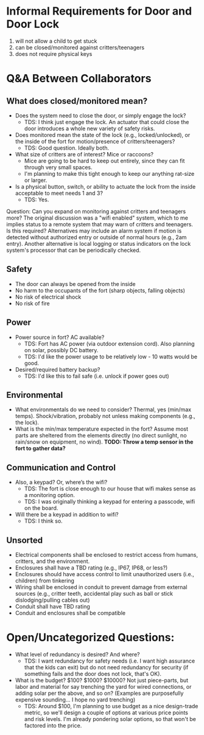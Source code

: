 # Informal Requirements for Door and Door Lock

1. will not allow a child to get stuck
1. can be closed/monitored against critters/teenagers
1. does not require physical keys

# Q&A Between Collaborators

## What does closed/monitored mean?
- Does the system need to close the door, or simply engage the lock?
  - TDS: I think just engage the lock. An actuator that could close the door introduces a whole new variety of safety risks. 
- Does monitored mean the state of the lock (e.g., locked/unlocked), or the inside of the fort for motion/presence of critters/teenagers?
  - TDS: Good question. Ideally both. 
- What size of critters are of interest?  Mice or raccoons?
  - Mice are going to be hard to keep out entirely, since they can fit through very small spaces. 
  - I'm planning to make this tight enough to keep our anything rat-size or larger. 
- Is a physical button, switch, or ability to actuate the lock from the inside acceptable to meet needs 1 and 3?
  - TDS: Yes.

Question: Can you expand on monitoring against critters and teenagers more? The original discussion was a "wifi enabled" system, which to me implies status to a remote system that may warn of critters and teenagers. Is this required? Alternatives may include an alarm system if motion is detected without authorized entry or outside of normal hours (e.g., 2am entry). Another alternative is local logging or status indicators on the lock system's processor that can be periodically checked.

## Safety
- The door can always be opened from the inside
- No harm to the occupants of the fort (sharp objects, falling objects)
- No risk of electrical shock
- No risk of fire

## Power
- Power source in fort?  AC available?
  - TDS: Fort has AC power (via outdoor extension cord). Also planning on solar, possibly DC battery. 
  - TDS: I'd like the power usage to be relatively low - 10 watts would be good. 
- Desired/required battery backup?
  - TDS: I'd like this to fail safe (i.e. unlock if power goes out)

## Environmental
- What environmentals do we need to consider? Thermal, yes (min/max temps). Shock/vibration, probably not unless making components (e.g., the lock).
- What is the min/max temperature expected in the fort? Assume most parts are sheltered from the elements directly (no direct sunlight, no rain/snow on equipment, no wind). **TODO: Throw a temp sensor in the fort to gather data?**

## Communication and Control
- Also, a keypad?  Or, where’s the wifi?
  - TDS: The fort is close enough to our house that wifi makes sense as a monitoring option. 
  - TDS: I was originally thinking a keypad for entering a passcode, wifi on the board. 
- Will there be a keypad in addition to wifi?
  - TDS: I think so. 

## Unsorted
- Electrical components shall be enclosed to restrict access from humans, critters, and the environment.
- Enclosures shall have a TBD rating (e.g., IP67, IP68, or less?)
- Enclosures should have access control to limit unauthorized users (i.e., children) from tinkering
- Wiring shall be enclosed in conduit to prevent damage from external sources (e.g., critter teeth, accidental play such as ball or stick dislodging/pulling cables out)
- Conduit shall have TBD rating
- Conduit and enclosures shall be compatible

# Open/Uncategorized Questions: 
- What level of redundancy is desired? And where?
  - TDS: I want redundancy for safety needs (i.e. I want high assurance that the kids can exit) but do not need redundancy for security (if something fails and the door does not lock, that's OK). 
- What is the budget? $100? $1000? $10000?  Not just piece-parts, but labor and material for say trenching the yard for wired connections, or adding solar per the above, and so on? (Examples are purposefully expensive sounding... I hope no yard trenching)
  - TDS: Around $100, I'm planning to use budget as a nice design-trade metric, so we'll design a couple of options at various price points and risk levels. I'm already pondering solar options, so that won't be factored into the price. 
